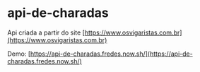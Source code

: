 # api-de-charadas
Api criada a partir do site [https://www.osvigaristas.com.br](https://www.osvigaristas.com.br)

Demo: [https://api-de-charadas.fredes.now.sh/](https://api-de-charadas.fredes.now.sh/)
